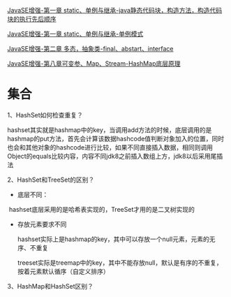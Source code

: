 [JavaSE增强-第一章 static、单例与继承-java静态代码块，构造方法，构造代码块的执行先后顺序](https://gitee.com/shi-zian/JavaNote/blob/main/JavaSE%E5%A2%9E%E5%BC%BA/%E7%AC%AC%E4%B8%80%E7%AB%A0%20static%E3%80%81%E5%8D%95%E4%BE%8B%E4%B8%8E%E7%BB%A7%E6%89%BF.md#java%E9%9D%99%E6%80%81%E4%BB%A3%E7%A0%81%E5%9D%97%E6%9E%84%E9%80%A0%E6%96%B9%E6%B3%95%E6%9E%84%E9%80%A0%E4%BB%A3%E7%A0%81%E5%9D%97%E7%9A%84%E6%89%A7%E8%A1%8C%E5%85%88%E5%90%8E%E9%A1%BA%E5%BA%8F)

[JavaSE增强-第一章 static、单例与继承-单例模式](https://gitee.com/shi-zian/JavaNote/blob/main/JavaSE%E5%A2%9E%E5%BC%BA/%E7%AC%AC%E4%B8%80%E7%AB%A0%20static%E3%80%81%E5%8D%95%E4%BE%8B%E4%B8%8E%E7%BB%A7%E6%89%BF.md#%E5%8D%95%E4%BE%8B%E6%A8%A1%E5%BC%8F)

[JavaSE增强-第二章 多态，抽象类-final、abstart、interface](https://gitee.com/shi-zian/JavaNote/blob/main/JavaSE%E5%A2%9E%E5%BC%BA/%E7%AC%AC%E4%BA%8C%E7%AB%A0%20%E5%A4%9A%E6%80%81%EF%BC%8C%E6%8A%BD%E8%B1%A1%E7%B1%BB.md)

[JavaSE增强-第八章可变参、Map、Stream-HashMap底层原理](https://gitee.com/shi-zian/JavaNote/blob/main/JavaSE%E5%A2%9E%E5%BC%BA/%E7%AC%AC%E5%85%AB%E7%AB%A0%20%E5%8F%AF%E5%8F%98%E5%8F%82%E3%80%81Map%E3%80%81Stream.md#1%E5%BA%95%E5%B1%82%E5%8E%9F%E7%90%86)

# 集合

1、HashSet如何检查重复？

​		hashset其实就是hashmap中的key，当调用add方法的时候，底层调用的是hashmap的put方法，首先会计算该数据hashcode值判断对象加入的位置，同时也会和其他对象的hashcode进行比较，如果不同直接插入数据，相同则调用Object的equals比较内容，内容不同jdk8之前插入数组上方，jdk8以后采用尾插法

2、HashSet和TreeSet的区别？

- 底层不同：

​		hashset底层采用的是哈希表实现的，TreeSet才用的是二叉树实现的

- 存放元素要求不同

  hashset实际上是hashmap的key，其中可以存放一个null元素，元素的无序、不重复

  treeset实际是treemap中的key，其中不能存放null，默认是有序的不重复，按着元素默认循序（自定义排序）

3、HashMap和HashSet区别？

